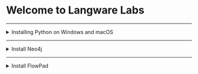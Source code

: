 # Welcome to Langware Labs

---
<details>
<summary>Installing Python on Windows and macOS</summary>

# Installing Python on Windows and macOS

This guide will walk you through the steps to install Python on your Windows or macOS computer.

<details>
<summary>For Windows Users</summary>

### Step 1: Download Python

1. Go to the official Python website at [python.org](https://python.org).
2. Hover over the `Downloads` menu, then click on `Windows`.
3. Click on the `Download Python` button (choose the version you wish to install, typically the latest version is
   recommended).

### Step 2: Install Python

1. Open the downloaded `.exe` file to start the installation.
2. Check the box next to `Add Python X.X to PATH` at the bottom of the installation window. This step is crucial as it
   allows you to run Python from the Command Prompt.
3. Click `Install Now` and follow the on-screen instructions to complete the installation.

### Step 3: Verify Installation

- Open Command Prompt and type the following command then press Enter:
  ```
  python --version
  ```
- If the installation was successful, you should see the Python version number.

</details>

<details>
<summary>For macOS Users</summary>

macOS's users have two options for installing Python: directly from the Python website or using Homebrew, a package
manager for macOS.

### Option 1: Install Python with Homebrew

#### Step 1: Install Homebrew

- Open Terminal.
- Paste the following command and press Enter:
  ```
  /bin/bash -c "$(curl -fsSL https://raw.githubusercontent.com/Homebrew/install/HEAD/install.sh)"
  ```
- Follow the on-screen instructions to complete the Homebrew installation.

#### Step 2: Install Python

- Once Homebrew is installed, you can install Python by running:
  ```
  brew install python
  ```
- This command installs the latest version of Python.

#### Step 3: Verify Installation

- To check if Python was successfully installed, type the following command and press Enter:
  ```
  python3 --version
  ```
- If the installation was successful, you should see the Python version number.

### Option 2: Install Python from the Official Website

#### Step 1: Download Python

1. Go to the official Python website at [python.org](https://python.org).
2. Hover over the `Downloads` menu, then click on `macOS`.
3. Click on the `Download Python` button (choose the version you wish to install, typically the latest version is
   recommended).

#### Step 2: Install Python

1. Open the downloaded `.pkg` file to start the installation.
2. Follow the on-screen instructions to complete the installation, agreeing to the license agreement when prompted.

#### Step 3: Verify Installation

- Open Terminal and type the following command then press Enter:
  ```
  python3 --version
  ```
- If the installation was successful, you should see the Python version number.

</details>

**NOTE: This document is designed to help users install Python smoothly and efficiently on their operating systems.
Remember, Python's official documentation and the Homebrew website provide additional help and resources if you
encounter any issues during installation.**

</details>

***

<details>
<summary>Install Neo4j</summary>

### 1. Setup Environment

Ensure your development environment is prepared for the project:

- Install Java JDK if required by Neo4j.

### 2. Download and Install Neo4j

To install Neo4j, follow the official installation guide for your operating system on
the [Neo4j Download Page](https://neo4j.com/download/).

### 3. Test Connectivity to Neo4j Locally

After installing Neo4j, ensure that you can connect to your database. You can do this by opening Neo4j Browser and
connecting to the database URL, usually `bolt://localhost:7687`. If you're using a Neo4j Desktop, you can test the
connection through the application interface.

<details>
<summary>Testing Connectivity to Neo4j Locally</summary>

### Testing Connectivity to Neo4j Locally

To test the connectivity to a Neo4j database locally without the use of development languages, you can use either the
Neo4j Browser or Neo4j Desktop. These methods are straightforward and do not require programming knowledge.

### Using Neo4j Browser

The Neo4j Browser is a web-based interface that allows for querying and visualizing graph data.

1. **Access Neo4j Browser**:
   Open a web browser and navigate to `http://localhost:7474`. This assumes Neo4j is running locally with default
   settings.

2. **Login**:
   You will be prompted to enter your database connection details. The default credentials are:
    - **Username:** neo4j
    - **Password:** neo4j (you will be asked to change this upon your first login).

3. **Test Connectivity**:
   Run a simple Cypher query to verify connectivity. In the command input, type and execute:
   ```cypher
   RETURN 'Hello, World!' AS message
   ```

### Using Neo4j Desktop

Neo4j Desktop provides a convenient development environment for managing Neo4j databases.

1. **Launch Neo4j Desktop**:
   Start the Neo4j Desktop application. If you haven't installed it yet, download it from
   the [Neo4j website](https://neo4j.com/download/).

2. **Manage Databases**:
    - You can **create a new database** or **start an existing database** directly from the Neo4j Desktop.

3. **Access Neo4j Browser**:
    - Open the Neo4j Browser from within the Neo4j Desktop to connect to your database without entering connection
      details manually.

4. **Test Connectivity**:
    - Like in the web version of the Neo4j Browser, you can test the connectivity by running:
      ```cypher
      RETURN 'Hello, World!' AS message
      ```

These methods allow you to quickly verify that your local Neo4j instance is operational and accessible without needing
to write any code.

--- 

</details>

</details>


---


<details>
<summary>Install FlowPad</summary>

# FlowPad Installation Guide

FlowPad is an innovative tool designed to streamline your workflow. Follow the steps below to install and start using
FlowPad.

## Prerequisites

Before installing FlowPad, ensure you have the following prerequisites met:

- Python installed on your system (Python 3.6 or newer is recommended).
- `pip` for installing Python packages.
- Git, for cloning repositories from GitHub.

## Environment Configuration

Before running FlowPad, you must configure the following environment variables:

Note: Use your `OPENAI_API_KEY` If you don't have an OpenAI API key, you can get one [here](https://1password.com/).

<details>
<summary>For Windows</summary>
<ul>
<details>
<summary>Windows Command Prompt</summary>

```cmd
set NEO4J_DATABASE_USERNAME=<YOUR_NEO4J_DATABASE_USERNAME>
set NEO4J_DATABASE_PASS=<YOUR_NEO4J_DATABASE_PASS>
set NEO4J_DATABASE_DB_NAME=neo4j
set NEO4J_DATABASE_HOST=localhost
set NEO4J_DATABASE_PORT=7687
set OPENAI_API_KEY=<YOUR_OPEN_API_KEY>
```

</details>

<details>
<summary>Windows PowerShell</summary>

```powershell
$env:NEO4J_DATABASE_USERNAME=<YOUR_NEO4J_DATABASE_USERNAME>
$env:NEO4J_DATABASE_PASS=<YOUR_NEO4J_DATABASE_PASS>
$env:NEO4J_DATABASE_DB_NAME=neo4j
$env:NEO4J_DATABASE_HOST=localhost
$env:NEO4J_DATABASE_PORT=7687
$env:OPENAI_API_KEY=<YOUR_OPEN_API_KEY>
```

</details>
</ul>

</details>

<details>
<summary>For macOS and Linux</summary>

```bash
export NEO4J_DATABASE_USERNAME=<YOUR_NEO4J_DATABASE_USERNAME>
export NEO4J_DATABASE_PASS=<YOUR_NEO4J_DATABASE_PASS>
export NEO4J_DATABASE_DB_NAME=neo4j
export NEO4J_DATABASE_HOST=localhost
export NEO4J_DATABASE_PORT=7687
export OPENAI_API_KEY=<YOUR_OPEN_API_KEY>
```

</details>

## Create virtual environment

```bash
python -m venv venv
source venv/bin/activate
```

## Installation Steps

1. **Install FlowPad**:

   Open a terminal or command prompt and execute the following command to install FlowPad directly from its GitHub
   repository:

   ```bash
   pip install git+https://github.com/langware-labs/flowpad.git@v0.0.6#egg=flowpad        
   ```

   This command uses `pip` to install FlowPad using the Git protocol. It clones the repository and installs it as a
   package in your Python environment.

2. **Start FlowPad**:

   After the installation completes and the environment variables are set, you can start FlowPad by running:

   ```bash
   flowpad start
   ```

   This command initializes FlowPad and opens its user interface, allowing you to begin organizing your projects and
   tasks immediately.

## Post-Installation

After starting FlowPad, you can access its features through the user interface. Explore the documentation and tutorials
available on the FlowPad website to get the most out of your new workflow tool.

</details>

